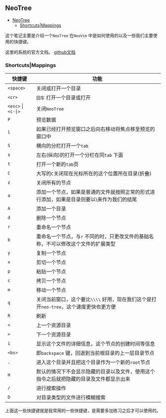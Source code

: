 ## NeoTree

<!--ts-->
   * [NeoTree](#neotree)
      * [Shortcuts|Mappings](#shortcutsmappings)
<!--te-->

这个笔记主要是介绍一个`NeoTree` 在`NeoVim` 中是如何使用的以及一些我们主要使用的快捷键。

这里的系统的官方文档。
[github文档](https://github.com/nvim-neo-tree/neo-tree.nvim)

### Shortcuts|Mappings
| 快捷键             | 功能                                                                                       |
|--------------------|--------------------------------------------------------------------------------------------|
| `<space>`          | 关闭或打开一个目录                                                                         |
| `<cr>`             | `回车` 打开一个目录或打开                                                                  |
| `<esc>` \| `<c-[>` | 关闭`NeoTree`                                                                              |
| `P`                | 预览数据                                                                                   |
| `l`                | 如果已经打开预览窗口之后向右移动将焦点移至预览的窗口中                                     |
| `S`                | 横向的分栏打开一个`tab`                                                                    |
| `s`                | 左右(纵向)的打开一个分栏在同`tab` 下面                                                     |
| `t`                | 打开一个新的`tab`页                                                                        |
| `C`                | 大写的`C`关闭现在光标所在的这个位置所在目录(折叠)                                          |
| `z`                | 关闭所有的节点                                                                             |
| `a`                | 添加一个节点，如果是普通的文件就按照正常的形式进行添加，如果是目录则要以\\来作为我们的结尾 |
| `A`                | 添加一个目录                                                                               |
| `d`                | 删除一个节点                                                                               |
| `r`                | 重命名一个节点                                                                             |
| `b`                | 重命名一个节点，与`r` 不同的时，只更改文件的基础名称，不可以修改这个文件的扩展类型         |
| `y`                | 复制一个节点                                                                               |
| `x`                | 剪切一个节点                                                                               |
| `p`                | 粘贴一个节点                                                                               |
| `c`                | 拷贝一个节点                                                                               |
| `m`                | 移动一个节点                                                                               |
| `q`                | 关闭当前窗口，这个要比`\\\\` 好用，现在我们这个是打开`neo-tree`，这个速度更快也更方便      |
| `R`                | 刷新                                                                                       |
| `<`                | 上一个资源目录                                                                             |
| `>`                | 下一个资源目录                                                                             |
| `i`                | 显示这个文件的详细信息，这个节点的创建时间等信息                                           |
| `<bs>`             | 即`backspace` 键，回退到当前根目录的上一层目录节点                                         |
| `.`                | 进入这个目录并且把这个目录作为一个新的`root`节点                                           |
| `H`                | 默认的情况下不会显示隐藏的目录以及文件，使用这个指令之后就把隐藏的目录及文件都显示出来     |
| `/`                | 进行搜索操作                                                                               |
| `D`                | 对目录类型的文件进行模糊搜索                                                               |

上面这一些快捷键就是我常用的一些快捷键，是需要多加练习之后才可以使用的。



